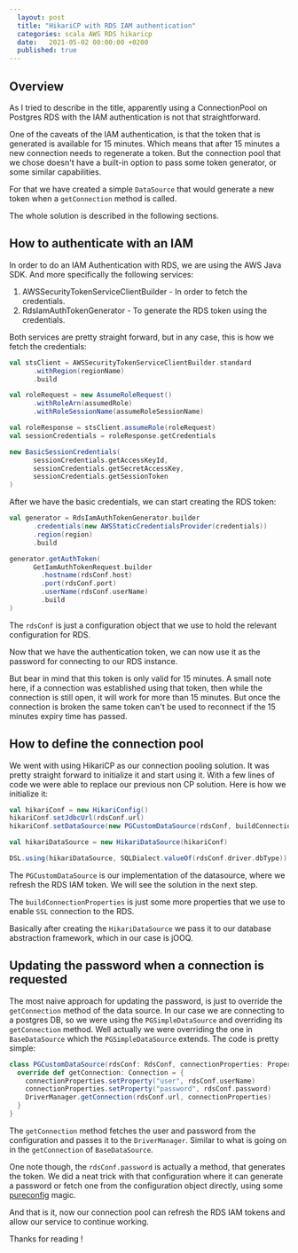 ```yaml
---
  layout: post
  title: "HikariCP with RDS IAM authentication"
  categories: scala AWS RDS hikaricp
  date:   2021-05-02 00:00:00 +0200
  published: true
---
```

## Overview
As I tried to describe in the title, apparently using a ConnectionPool on Postgres RDS with the
IAM authentication is not that straightforward.

One of the caveats of the IAM authentication, is that the token that is generated is available for 15 minutes.
Which means that after 15 minutes a new connection needs to regenerate a token. But the connection pool that
we chose doesn't have a built-in option to pass some token generator, or some similar capabilities.

For that we have created a simple `DataSource` that would generate a new token when a `getConnection` method
is called.

The whole solution is described in the following sections.

## How to authenticate with an IAM
In order to do an IAM Authentication with RDS, we are using the AWS Java SDK.
And more specifically the following services:
1. AWSSecurityTokenServiceClientBuilder - In order to fetch the credentials.
2. RdsIamAuthTokenGenerator - To generate the RDS token using the credentials.

Both services are pretty straight forward, but in any case, this is how we fetch the credentials:
```scala
val stsClient = AWSSecurityTokenServiceClientBuilder.standard
      .withRegion(regionName)
      .build

val roleRequest = new AssumeRoleRequest()
      .withRoleArn(assumedRole)
      .withRoleSessionName(assumeRoleSessionName)

val roleResponse = stsClient.assumeRole(roleRequest)
val sessionCredentials = roleResponse.getCredentials

new BasicSessionCredentials(
      sessionCredentials.getAccessKeyId,
      sessionCredentials.getSecretAccessKey,
      sessionCredentials.getSessionToken
)
```

After we have the basic credentials, we can start creating the RDS token:
```scala
val generator = RdsIamAuthTokenGenerator.builder
      .credentials(new AWSStaticCredentialsProvider(credentials))
      .region(region)
      .build

generator.getAuthToken(
      GetIamAuthTokenRequest.builder
        .hostname(rdsConf.host)
        .port(rdsConf.port)
        .userName(rdsConf.userName)
        .build
)
```
The `rdsConf` is just a configuration object that we use to hold the relevant configuration for RDS.

Now that we have the authentication token, we can now use it as the password for connecting to our RDS instance.

But bear in mind that this token is only valid for 15 minutes. A small note here, if a connection was
established using that token, then while the connection is still open, it will work for more than 15 minutes.
But once the connection is broken the same token can't be used to reconnect if the
15 minutes expiry time has passed.

## How to define the connection pool
We went with using HikariCP as our connection pooling solution.
It was pretty straight forward to initialize it and start using it.
With a few lines of code we were able to replace our previous non CP solution.
Here is how we initialize it:
```scala
val hikariConf = new HikariConfig()
hikariConf.setJdbcUrl(rdsConf.url)
hikariConf.setDataSource(new PGCustomDataSource(rdsConf, buildConnectionProperties))

val hikariDataSource = new HikariDataSource(hikariConf)

DSL.using(hikariDataSource, SQLDialect.valueOf(rdsConf.driver.dbType))
```
The `PGCustomDataSource` is our implementation of the datasource, where we refresh the
RDS IAM token. We will see the solution in the next step.

The `buildConnectionProperties` is just some more properties that we use to enable `SSL`
connection to the RDS.

Basically after creating the `HikariDataSource` we pass it to our database abstraction
framework, which in our case is jOOQ.

## Updating the password when a connection is requested
The most naive approach for updating the password, is just to override the `getConnection` method
of the data source.
In our case we are connecting to a postgres DB, so we were using the `PGSimpleDataSource`
and overriding its `getConnection` method. Well actually we were overriding the one in
`BaseDataSource` which the `PGSimpleDataSource` extends.
The code is pretty simple:
```scala
class PGCustomDataSource(rdsConf: RdsConf, connectionProperties: Properties) extends PGSimpleDataSource {
  override def getConnection: Connection = {
    connectionProperties.setProperty("user", rdsConf.userName)
    connectionProperties.setProperty("password", rdsConf.password)
    DriverManager.getConnection(rdsConf.url, connectionProperties)
  }
}
```
The `getConnection` method fetches the user and password from the configuration and
passes it to the `DriverManager`. Similar to what is going on in the `getConnection` of
`BaseDataSource`.

One note though, the `rdsConf.password` is actually a method, that generates the token.
We did a neat trick with that configuration where it can generate a password or fetch one
from the configuration object directly, using some [pureconfig](https://github.com/pureconfig/pureconfig) magic.

And that is it, now our connection pool can refresh the RDS IAM tokens and allow our
service to continue working.


Thanks for reading !
